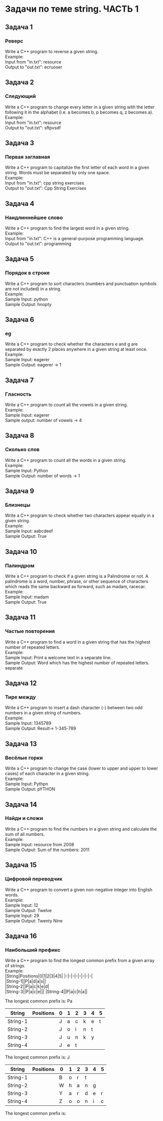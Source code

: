 # Задачи по теме string. ЧАСТЬ 1
## Задача 1
### Реверс
Write a C++ program to reverse a given string.  
Example:  
Input from "in.txt": resource  
Output to "out.txt": ecruoser  

## Задача 2
### Следующий
Write a C++ program to change every letter in a given string with the letter following it in the alphabet (i.e. a becomes b, p becomes q, z becomes a).  
Example:  
Input from "in.txt": resource  
Output to "out.txt": sftpvsdf  

## Задача 3
### Первая заглавная
Write a C++ program to capitalize the first letter of each word in a given string. Words must be separated by only one space.  
Example:  
Input from "in.txt": cpp string exercises  
Output to "out.txt": Cpp String Exercises  

## Задача 4
### Наидлиннейшее слово
Write a C++ program to find the largest word in a given string.  
Example:  
Input from "in.txt": C++ is a general-purpose programming language.  
Output to "out.txt": programming  

## Задача 5
### Порядок в строке
Write a C++ program to sort characters (numbers and punctuation symbols are not included) in a string.  
Example:  
Sample Input: python  
Sample Output: hnopty  

## Задача 6
### eg
Write a C++ program to check whether the characters e and g are separated by exactly 2 places anywhere in a given string at least once.  
Example:  
Sample Input: eagerer  
Sample Output: eagerer -> 1  

## Задача 7
### Гласность
Write a C++ program to count all the vowels in a given string.  
Example:  
Sample Input: eagerer  
Sample output: number of vowels -> 4  

## Задача 8
### Сколько слов
Write a C++ program to count all the words in a given string.  
Example:  
Sample Input: Python  
Sample Output: number of words -> 1  

## Задача 9
### Близнецы
Write a C++ program to check whether two characters appear equally in a given string.  
Example:  
Sample Input: aabcdeef  
Sample Output: True  


## Задача 10
### Палиндром
Write a C++ program to check if a given string is a Palindrome or not.
A palindrome is a word, number, phrase, or other sequence of characters which reads the same backward as forward, such as madam, racecar.  
Example:  
Sample Input: madam  
Sample Output: True  


## Задача 11
### Частые повторения
Write a C++ program to find a word in a given string that has the highest number of repeated letters.  
Example:  
Sample Input: Print a welcome text in a separate line.  
Sample Output: Word which has the highest number of repeated letters. separate  

## Задача 12
### Тире между
Write a C++ program to insert a dash character (-) between two odd numbers in a given string of numbers.  
Example:  
Sample Input: 1345789  
Sample Output: Result-> 1-345-789  

## Задача 13
### Весёлые горки
Write a C++ program to change the case (lower to upper and upper to lower cases) of each character in a given string.  
Example:  
Sample Input: Pythpn  
Sample Output: pYTHON  

## Задача 14
### Найди и сложи
Write a C++ program to find the numbers in a given string and calculate the sum of all numbers.  
Example:  
Sample Input: resource from 2008  
Sample Output: Sum of the numbers: 2011  

## Задача 15
### Цифровой переводчик
Write a C++ program to convert a given non-negative integer into English words.  
Example:  
Sample Input: 12  
Sample Output: Twelve  
Sample Input: 29  
Sample Output: Twenty Nine  

## Задача 16
### Наибольший префикс
Write a C++ program to find the longest common prefix from a given array of strings.  
Example:  
|String|Positions|0|1|2|3|4|5|
|-|-|-|-|-|-|-|-|  
|String-1||P|a|d|a|s||	  
|String-2||P|a|c|k|e|d|  
|String-3||P|a|c|e|||
|String-4||P|a|c|h|a||

The longest common prefix is: Pa  

|String|Positions|0|1|2|3|4|5|
|-|-|-|-|-|-|-|-|  
|String-1||J|a|c|k|e|t|	  
|String-2||J|o|i|n|t||  
|String-3||J|u|n|k|y||
|String-4||J|e|t||||  

The longest common prefix is: J  

|String|Positions|0|1|2|3|4|5|
|-|-|-|-|-|-|-|-|  
|String-1||B|o|r|t|||	  
|String-2||W|h|a|n|g||  
|String-3||Y|a|r|d|e|r|
|String-4||Z|o|o|n|i|c|  
 
The longest common prefix is:  